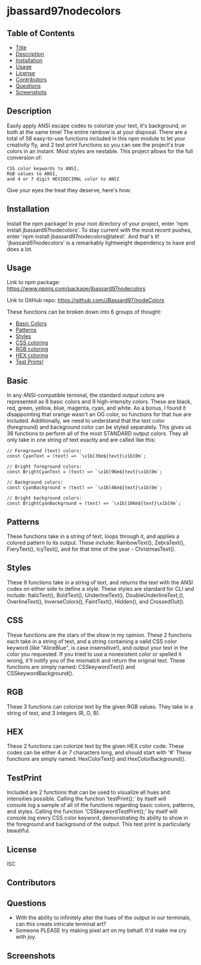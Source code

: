 # jbassard97nodecolors

## Table of Contents

- [Title](#title)
- [Description](#description)
- [Installation](#installation)
- [Usage](#usage)
- [License](#license)
- [Contributors](#contributors)
- [Questions](#questions)
- [Screenshots](#screenshots)

## Description

Easily apply ANSI escape codes to colorize your text, it's background, or both at the same time! The entire rainbow is at your disposal. There are a total of 58 easy-to-use functions included in this npm module to let your creativity fly, and 2 test print functions so you can see the project's true colors in an instant. Most styles are nestable. This project allows for the full conversion of:

    CSS color keywords to ANSI,
    RGB values to ANSI,
    and 4 or 7 digit HEXIDECIMAL color to ANSI

Give your eyes the treat they deserve, here's how:

## Installation

Install the npm package! In your root directory of your project, enter 'npm install jbassard97nodecolors'. To stay current with the most recent pushes, enter 'npm install jbassard97nodecolors@latest'. And that's it! 'jbassard97nodecolors' is a remarkably lightweight dependency to have and does a lot.

## Usage

Link to npm package: https://www.npmjs.com/package/jbassard97nodecolors

Link to GitHub repo: https://github.com/JBassard97/nodeColors

These functions can be broken down into 6 groups of thought:

- [Basic Colors](#Basic)
- [Patterns](#Patterns)
- [Styles](#Styles)
- [CSS coloring](#CSS)
- [RGB coloring](#RGB)
- [HEX coloring](#HEX)
- [Test Prints!](#TestPrint)

## Basic

In any ANSI-compatible terminal, the standard output colors are represented as 8 basic colors and 8 high-intensity colors. These are black, red, green, yellow, blue, magenta, cyan, and white. As a bonus, I found it disappointing that orange wasn't an OG color, so functions for that hue are included. Additionally, we need to understand that the text color (foreground) and background color can be styled separately. This gives us 36 functions to perform all of the most STANDARD output colors. They all only take in one string of text exactly and are called like this:

    // Foreground (text) colors:
    const CyanText = (text) => `\x1b[36m${text}\x1b[0m`;

    // Bright foreground colors:
    const BrightCyanText = (text) => `\x1b[96m${text}\x1b[0m`;

    // Background colors:
    const CyanBackground = (text) => `\x1b[46m${text}\x1b[0m`;

    // Bright background colors:
    const BrightCyanBackground = (text) => `\x1b[106m${text}\x1b[0m`;

## Patterns

These functions take in a string of text, loops through it, and applies a colored pattern to its output. These include: RainbowText(), ZebraText(), FieryText(), IcyText(), and for that time of the year - ChristmasText().

## Styles

These 9 functions take in a string of text, and returns the text with the ANSI codes on either side to define a style. These styles are standard for CLI and include: ItalicText(), BoldText(), UnderlineText(), DoubleUnderlineText,(), OverlineText(), InverseColors(), FaintText(), Hidden(), and CrossedOut().

## CSS

These functions are the stars of the show in my opinion. These 2 functions each take in a string of text, and a string containing a valid CSS color keyword (like "AliceBlue", is case insensitive!), and output your text in the color you requested. If you tried to use a nonexistent color or spelled it wrong, it'll notify you of the mismatch and return the original text. These functions are simply named: CSSkeywordText() and CSSkeywordBackground().

## RGB

These 3 functions can colorize text by the given RGB values. They take in a string of text, and 3 integers (R, G, B).

## HEX

These 2 functions can colorize text by the given HEX color code. These codes can be either 4 or 7 characters long, and should start with '#' These functions are simply named: HexColorText() and HexColorBackground().

## TestPrint

Included are 2 functions that can be used to visualize all hues and intensities possible. Calling the function 'testPrint();' by itself will console.log a sample of all of the functions regarding basic colors, patterns, and styles. Calling the function 'CSSkeywordTestPrint();' by itself will console.log every CSS color keyword, demonstrating its ability to show in the foreground and background of the output. This test print is particularly beautiful.

## License

ISC

## Contributors

## Questions

- With the ability to infinitely alter the hues of the output in our terminals, can this create intricate terminal art?
- Someone PLEASE try making pixel art on my behalf. It'd make me cry with joy.

## Screenshots
